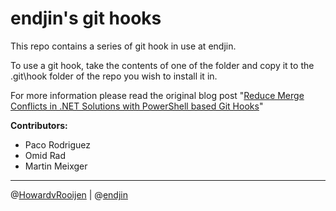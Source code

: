 # endjin's git hooks

This repo contains a series of git hook in use at endjin.

To use a git hook, take the contents of one of the folder and copy it to the .git\hook folder of the repo you wish to install it in.

For more information please read the original blog post "[Reduce Merge Conflicts in .NET Solutions with PowerShell based Git Hooks](https://blogs.endjin.com/2015/05/reduce-merge-conflicts-in-dot-net-solutions-with-powershell-based-git-hooks/)"

**Contributors:**

- Paco Rodriguez
- Omid Rad
- Martin Meixger

---

@[HowardvRooijen](http://twitter.com/howardvrooijen) | @[endjin](http://twitter.com/endjin) 
